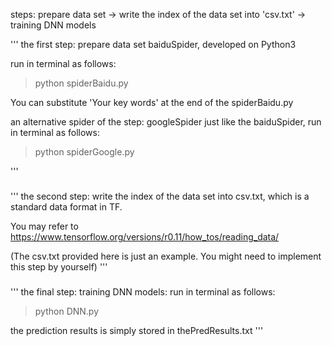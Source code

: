 
steps: 
prepare data set → write the index of the data set into 'csv.txt' → training DNN models

'''
the first step: prepare data set
baiduSpider, developed on Python3

run in terminal as follows:
>python spiderBaidu.py

You can substitute 'Your key words' at the end of the spiderBaidu.py


an alternative spider of the step: googleSpider
just like the baiduSpider,
run in terminal as follows:
>python spiderGoogle.py

'''
###

'''
the second step: 
write the index of the data set into csv.txt, which is a standard data format in TF. 

You may refer to https://www.tensorflow.org/versions/r0.11/how_tos/reading_data/

(The csv.txt provided here is just an example. You might need to implement this step by yourself)
'''
###



'''
the final step: training DNN models:
run in terminal as follows:
>python DNN.py

the prediction results is simply stored in thePredResults.txt
'''
